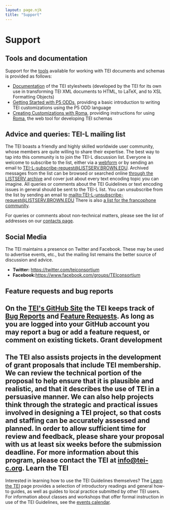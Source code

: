 ```yaml
---
layout: page.njk
title: "Support"
---
```

# Support
Tools and documentation
-----------------------


Support for the [tools](./tools/) available for working with TEI documents and schemas is provided as follows:
* [Documentation](/Tools/Stylesheets/) of the TEI stylesheets (developed by the TEI for its own use in transforming TEI XML documents to HTML, to LaTeX, and to XSL Formatting Objects)
* [Getting Started with P5 ODDs](/Guidelines/Customization/odds.xml), providing a basic introduction to writing TEI customizations using the P5 ODD language
* [Creating Customizations with Roma](../Guidelines/Customization/use_roma.xml), providing instructions for using [Roma](http://tei.oucs.ox.ac.uk/Roma/), the web tool for developing TEI schemas


Advice and queries: TEI-L mailing list
--------------------------------------


The TEI boasts a friendly and highly skilled worldwide user community, whose members are quite willing to share their expertise. The best way
to tap into this community is to join the TEI-L discussion list. Everyone is welcome to subscribe to the list, either via a [webform](https://listserv.brown.edu/archives/cgi-bin/wa?SUBED1=tei-l&A=1) or by sending an email to [TEI-L-subscribe-request@LISTSERV.BROWN.EDU](mailto:TEI-L-subscribe-request@LISTSERV.BROWN.EDU).
Archived messages from the list can be browsed or searched online [through the LISTSERV archive](https://listserv.brown.edu/archives/cgi-bin/wa?A0=tei-l)
and cover just about every text encoding topic you can imagine. All queries or comments about the TEI Guidelines or text encoding issues in general
should be sent to the TEI-L list. You can unsubscribe from the list by sending an email to <mailto:TEI-L-unsubscribe-request@LISTSERV.BROWN.EDU>
There is also [a list for the francophone community](https://groupes.renater.fr/wiki/tei-fr/).


For queries or comments about non-technical matters, please see the list of addresses on our [contacts page](../About/contact.xml).


Social Media
------------


The TEI maintains a presence on Twitter and Facebook. These may be used to advertise events, etc., but the mailing list remains the better source of discussion and advice.
* **Twitter:** <https://twitter.com/teiconsortium>
* **Facebook:**<https://www.facebook.com/groups/TEIconsortium>


Feature requests and bug reports
--------------------------------


On the [TEI's GitHub Site](https://github.com/TEIC/TEI/issues) the TEI keeps track of
[Bug Reports](https://github.com/TEIC/TEI/issues?q=is%3Aopen+is%3Aissue+label%3A%22Type%3A+Bug%22) and
[Feature Requests](https://github.com/TEIC/TEI/issues?q=is%3Aopen+is%3Aissue+label%3A%22Type%3A+FeatureRequest%22).
As long as you are logged into your GitHub account you may
report a bug or add a feature request, or comment on existing tickets.
Grant development
-----------------


The TEI also assists projects in the development of grant proposals that include TEI membership. We can review the technical portion of the proposal to help ensure that it is plausible and realistic, and that it describes the use of TEI in a persuasive manner. We can also help projects think through the strategic and practical issues involved in designing a TEI project, so that costs and staffing can be accurately assessed and planned. In order to allow sufficient time for review and feedback, please share your proposal with us at least six weeks before the submission deadline. For more information about this program, please contact the TEI at info@tei-c.org.
Learn the TEI
-------------


Interested in learning how to use the TEI Guidelines themselves? The [Learn the TEI](Learn/)
page provides a selection of introductory readings and general
how-to guides, as well as guides to local practice submitted by other TEI users. For
information about classes and workshops that offer formal instruction in use of
the TEI Guidelines, see the [events calendar](http://members.tei-c.org/Events).